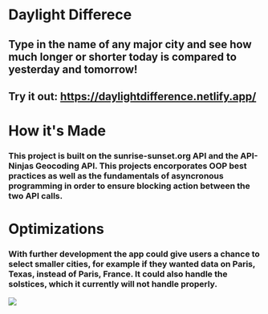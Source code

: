 # Daylight Differece 
## Type in the name of any major city and see how much longer or shorter today is compared to yesterday and tomorrow!
## Try it out: https://daylightdifference.netlify.app/
# How it's Made 

### This project is built on the sunrise-sunset.org API and the API-Ninjas Geocoding API. This projects encorporates OOP best practices as well as the fundamentals of asyncronous programming in order to ensure blocking action between the two API calls. 


# Optimizations 

### With further development the app could give users a chance to select smaller cities, for example if they wanted data on Paris, Texas, instead of Paris, France. It could also handle the solstices, which it currently will not handle properly. 



![](demo.gif)

